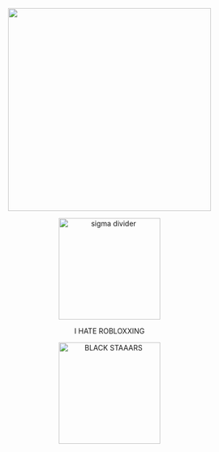 <p align="center">
    <img width="400" src="https://cdn.discordapp.com/attachments/1072532002093408259/1240220714964095036/Untitled44_20240515163149.png?ex=6645c50c&is=6644738c&hm=7580fa34dd2aa69369dee39a8d083f965696ae39b3094af4f5c7d127797ae2b4&"ac i forgot">
</p>
<p align="center">
    <img width="200" src="https://64.media.tumblr.com/225fbdb4e0a4c95f2ba59153dfa0adc8/470bd2c80617f88b-00/s400x600/d23acd58b3df2e8520b14d808b4935e718748710.gifv" alt="sigma divider">
</p>
<p align="center">
    I HATE ROBLOXXING
</p>
<p align="center">
    <img width="200" src="https://64.media.tumblr.com/225fbdb4e0a4c95f2ba59153dfa0adc8/470bd2c80617f88b-00/s400x600/d23acd58b3df2e8520b14d808b4935e718748710.gifv" alt="BLACK STAAARS">
</p>
